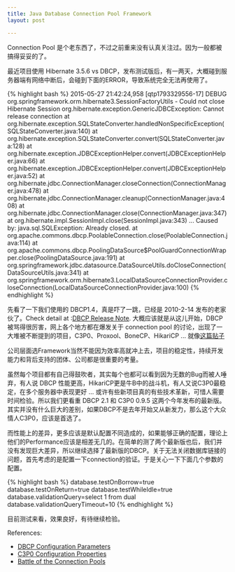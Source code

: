```yaml
---
title: Java Database Connection Pool Framework
layout: post

---
```


Connection Pool 是个老东西了，不过之前重来没有认真关注过。因为一般都被搞得妥妥的了。

最近项目使用 Hibernate 3.5.6 vs DBCP，发布测试版后，有一两天，大概碰到服务器端有网络中断后，会碰到下面的ERROR，导致系统完全无法再使用了。

{% highlight bash %}
2015-05-27 21:42:24,958 [qtp1793329556-17] DEBUG org.springframework.orm.hibernate3.SessionFactoryUtils - Could not close Hibernate Session
org.hibernate.exception.GenericJDBCException: Cannot release connection
        at org.hibernate.exception.SQLStateConverter.handledNonSpecificException(SQLStateConverter.java:140)
        at org.hibernate.exception.SQLStateConverter.convert(SQLStateConverter.java:128)
        at org.hibernate.exception.JDBCExceptionHelper.convert(JDBCExceptionHelper.java:66)
        at org.hibernate.exception.JDBCExceptionHelper.convert(JDBCExceptionHelper.java:52)
        at org.hibernate.jdbc.ConnectionManager.closeConnection(ConnectionManager.java:478)
        at org.hibernate.jdbc.ConnectionManager.cleanup(ConnectionManager.java:408)
        at org.hibernate.jdbc.ConnectionManager.close(ConnectionManager.java:347)
        at org.hibernate.impl.SessionImpl.close(SessionImpl.java:343)
        ...
        Caused by: java.sql.SQLException: Already closed.
        at org.apache.commons.dbcp.PoolableConnection.close(PoolableConnection.java:114)
        at org.apache.commons.dbcp.PoolingDataSource$PoolGuardConnectionWrapper.close(PoolingDataSource.java:191)
        at org.springframework.jdbc.datasource.DataSourceUtils.doCloseConnection(DataSourceUtils.java:341)
        at org.springframework.orm.hibernate3.LocalDataSourceConnectionProvider.closeConnection(LocalDataSourceConnectionProvider.java:100)
{% endhighlight %}

先看了一下我们使用的 DBCP1.4，真是吓了一跳，已经是 2010-2-14 发布的老家伙了。Check detail at :[DBCP Release Note](http://commons.apache.org/proper/commons-dbcp/changes-report.html). 大概应该就是从这儿开始，DBCP被骂得很厉害，网上各个地方都在爆发关于 connection pool 的讨论，出现了一大堆被不断提到的项目，C3P0、Proxool、BoneCP、HikariCP ... 就像[这篇贴子](http://stackoverflow.com/questions/520585/connection-pooling-options-with-jdbc-dbcp-vs-c3p0) 

公司层面选Framework当然不能因为效率高就冲上去，项目的稳定性，持续开发能力和背后支持的团体、公司都是很重要的考量。

虽然每个项目都有自己得鼓吹者，其实每个也都可以看到因为无数的Bug而被人唾弃，有人说 DBCP 性能更高，HikariCP更是牛B中的战斗机，有人又说C3P0最稳定，在多个服务器中表现更好 ... 或许有些新项目真的有些技术革新，可惜人需要时间检验。所以我们更看重 DBCP 2.1 和 C3P0 0.9.5 这两个今年发布的最新版。其实并没有什么巨大的差别，如果DBCP不是去年开始又从新发力，那么这个大众情人C3P0，应该是首选了。

而性能上的差异，更多应该是默认配置不同造成的，如果能够正确的配置，理论上他们的Performance应该是相差无几的。在简单的测了两个最新版也后，我们并没有发现巨大差异，所以继续选择了最新版的DBCP。关于无法关闭数据库链接的问题，首先考虑的是配置一下connection的验证。于是关心一下下面几个参数的配置。

{% highlight bash %}
database.testOnBorrow=true
database.testOnReturn=true
database.testWhileIdle=true
database.validationQuery=select 1 from dual
database.validationQueryTimeout=10
{% endhighlight %}

目前测试来看，效果良好，有待继续检验。

References:

* [DBCP Configuration Parameters](http://commons.apache.org/proper/commons-dbcp/configuration.html)  
* [C3P0 Configuration Properties](http://www.mchange.com/projects/c3p0/#configuration_properties)
* [Battle of the Connection Pools](http://blog.trustiv.co.uk/2014/06/battle-connection-pools)


                                                                                                                      